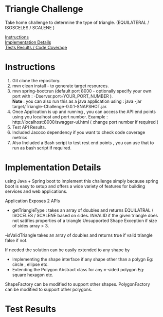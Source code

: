 # Triangle Challenge
Take home challenge to determine the type of triangle. (EQUILATERAL / ISOSCELES / SCALENE )

[Instructions](#instructions)<br>
[Implementation Details](#implementation-details)<br>
[Tests Results / Code Coverage](#test-results)<br>


# Instructions

1. Git clone the repository.
2. mvn clean install - to generate target resources.
3. mvn spring-boot:run (default port 8000 - optionally specify your own port with : -Dserver.port=YOUR_PORT_NUMBER ).<br>
   <b>Note</b> : you can also run this as a java application using : java -jar target/Triangle-Challenge-0.0.1-SNAPSHOT.jar.
4. Once Application is up and running , you can access the API end points using you localhost and port number.
   Example : http://localhost:8000/swagger-ui.html  ( change port number if required )
5. Test API Results.
6. Included Jacoco dependency if you want to check code coverage metrics.
7. Also Included a Bash script to test rest end points , you can use that to run as bash script if required.

# Implementation Details

using Java + Spring boot to implement this challenge simply because spring boot is easy to setup and offers a wide variety of features for building services and web applications.

Application Exposes 2 APIs
- getTriangleType :
  takes an array of doubles and returns 
      EQUILATRAL / ISOCELES / SCALENE based on sides.
      INVALID if the given triangle does not satifies properties of a triangle
      Unsupported Shape Exception if size of sides array > 3.
      
-isValidTriangle
  takes an array of doubles and returns 
      true if valid triangle
      false if not.
      
If needed the solution can be easily extended to any shape by
 - Implementing the shape interface if any shape other than a polygn Eg: circle , ellipse etc.
 - Extending the Polygon Abstract class for any n-sided polygon Eg: square hexagon etc.
 
 ShapeFactory can be modified to support other shapes.
 PolygonFactory can be modified to support other polygons.
 
  


 




# Test Results

